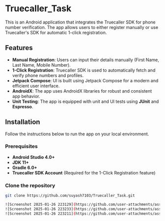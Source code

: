 # Truecaller_Task

This is an Android application that integrates the Truecaller SDK for phone number verification. The app allows users to either register manually or use Truecaller's SDK for automatic 1-click registration.

## Features

- **Manual Registration**: Users can input their details manually (First Name, Last Name, Mobile Number).
- **1-Click Registration**: Truecaller SDK is used to automatically fetch and verify phone numbers and profiles.
- **Jetpack Compose**: UI is built using Jetpack Compose for a modern and efficient user interface.
- **AndroidX**: The app uses AndroidX libraries for robust and consistent app behavior.
- **Unit Testing**: The app is equipped with unit and UI tests using **JUnit** and **Espresso**.

## Installation

Follow the instructions below to run the app on your local environment.

### Prerequisites

- **Android Studio 4.0+**
- **JDK 11+**
- **Gradle 6.0+**
- **Truecaller SDK Account** (Required for the 1-Click Registration feature)

### Clone the repository

```bash
git clone https://github.com/suyash7103/Truecaller_Task.git

![Screenshot 2025-01-26 223129](https://github.com/user-attachments/assets/a169e8d0-f535-4ef0-8144-8d893d143abc)
![Screenshot 2025-01-26 223233](https://github.com/user-attachments/assets/dcbdafac-fafe-4612-82c7-ca77b4862d2f)
![Screenshot 2025-01-26 223211](https://github.com/user-attachments/assets/21aa19ec-90a3-4981-a429-f9b4754f2852)

